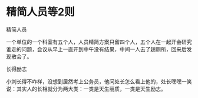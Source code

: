 # 精简人员等2则

精简人员 

一个单位的一个科室有五个人，人员精简方案只留四个人，五个人在一起开会研究谁走的问题，会议从早上一直开到中午没有结果，中间一人去了趟厕所，回来后发现散会了。 

长得励志 

小刘长得不咋样，没想到居然考上公务员，他问处长怎么看上他的，处长嘿嘿一笑说：其实人的长相就分为两大类：一类是天生丽质，一类是天生励志。